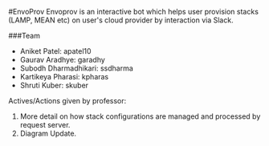#EnvoProv
Envoprov is an interactive bot which helps user provision stacks (LAMP, MEAN etc) on user's cloud provider by interaction via Slack.

###Team
* Aniket Patel: apatel10
* Gaurav Aradhye: garadhy
* Subodh Dharmadhikari: ssdharma
* Kartikeya Pharasi: kpharas
* Shruti Kuber: skuber


Actives/Actions given by professor:

1. More detail on how stack configurations are managed and processed by request server.
2. Diagram Update.